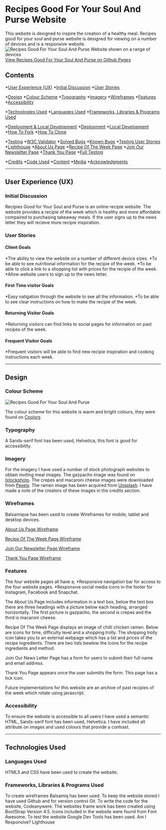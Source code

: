 # Recipes Good For Your Soul And Purse Website

This website is designed to inspire the creation of a healthy meal. Recipes good for your soul and purse website is designed for viewing on a number of devices and is a responsive website.
![Recipes Good For Your Soul And Purse Website shown on a range of devices](assets/images/recipesgoodforyoursouldandpursewebsite.png)
[View Recipes Good For Your Soul And Purse on Github Pages](https://pages.github.com/)

## Contents

*[User Experience (UX)](#User-Experience-(UX))
 *[Initial Discussion](#Initial-Discussion)
 *[User Stories](#User-Stories)

*[Design](#Design)
 *[Colour Scheme](#Colour-Scheme)
 *[Typography](#Typography)
 *[Imagery](#Imagery)
 *[Wireframes](#Wireframes)
 *[Features](#Features)
 *[Accessibility](#Accessibility)

*[Technologies Used](#Technologies-Used)
 *[Languages Used](#Languages-Used)
 *[Frameworks, Libraries & Programs Used](Frameworks,-Libraries-&-Programs-Used)
 
*[Deployment & Local Development](#Deployment-&-Local-Development)
 *[Deployment](#Deployment)
 *[Local Development](#Local-Development)
  *[How To Fork](#How-To-Fork)
  *[How To Clone](#How-To-Clone)
  
*[Testing](#Testing)
 *[W3C Validator](#W3C-Validator)
 *[Solved Bugs](#Solved-Bugs)
 *[Known Bugs](#Known-Bugs)
 *[Testing User Stories](#Testing-User-Stories)
 *[Lighthouse](#Lighthouse)
  *[About Us Page](#About-Us-Page)
  *[Recipe Of The Week Page](#Recipe-Of-The-Week-Page)
  *[Join Our Newsletter Page](#Join-Our-Newsletter-Page)
  *[Thank You Page](#Thank-You-Page)
 *[Full Testing](#Full-Testing)
 
*[Credits](#Credits)
 *[Code Used](#Code-Used)
 *[Content](#Content)
 *[Media](#Media)
 *[Acknowledgments](#Acknowledgments)

- - - 

## User Experience (UX)

### Initial Discussion

Recipies Good for Your Soul and Purse is an online recipie website. The website provides a recipie of the week which is healthy and more affordable compaired to purchasing takeaway meals. If the user signs up to the news letter they will recieve more recipie inspiration.

### User Stories

#### Client Goals 
*The ability to view the website on a number of different device sizes.
*To be able to see nutritional information for the recipie of the week.
*To be able to click a link to a shopping list with prices for the recipie of the week.
*Allow website users to sign up to the news letter.

#### First Time visitor Goals 

*Easy natigation through the website to see all the information.
*To be able to see clear instructions on how to make the recipie of the week.

#### Returning Visitor Goals

*Returning visitors can find links to social pages for information on past recipes of the week.
  
#### Frequent Visitor Goals 

*Frequent visitors will be able to find new recipie inspiration and cooking instructions each week.

- - -

## Design 

### Colour Scheme

![Recipes Good For Your Soul And Purse](images/colourscheme.png)

The colour scheme for this website is warm and bright colours, they were found on [Coolors](https://coolors.co)

### Typography

A Sands-serif font has been used, Helvetica, this font is good for accessibility.

### Imagery

For the imagery I have used a number of stock photograph websites to obtain inviting meal images. The gazpacho image was found on [Istockphoto](https://www.istockphoto.com/). The crepes and macaroni cheese images were downloaded from [Pexels](https://www.pexels.com/). The ramen image has been acquired from [Unsplash](https://unsplash.com). I have made a note of the creators of these images in the credits section.

### Wireframes

Balsamique has been used to create Wireframes for mobile, tablet and desktop devices.

[About Us Page Wireframe](images/wireframes/aboutuswireframe.png)

[Recipe Of The Week Page Wireframe](images/wireframes/recipeoftheweekwireframe.png)

[Join Our Newsletter Page Wireframe](images/wireframes/joinournewsletterpagewireframe.png)

[Thank You Page Wireframe](images/wireframes/thankyouwireframe.png)

### Features 

The four website pages all have a;
*Responsive navigation bar for access to the four website pages. 
*Responsive social media icons in the footer for Instagram, Facebook and Snapchat.

The About Us Page includes information in a text box, below the text box there are three headings with a picture below each heading, arranged horizontally. The first picture is gazpacho, the second is crepes and the third is macaroni cheese.

Recipe Of The Week Page displays an image of chilli chicken ramen. Below are icons for time, difficulty level and a shopping trolly. The shopping trolly icon takes you to an external webpage which has a list and prices of the recipe ingredients. There are two lists bewlow the icons for the recipe ingredients and method. 

Join Our News Letter Page has a form for users to submit their full name and email address. 

Thank You Page appears once the user submitts the form. This page has a tick icon. 

Future implementations for this website are an archive of past recipies of the week which rotate using javascript.

### Accessibility 

To ensure the website is accessible to all users I have used a semantic HTML, Sands-serif font has been used, Helvetica. I have included alt attribute on images and used colours that provide a contrast.

- - - 

## Technologies Used 

### Languages Used

HTML5 and CSS have been used to create the website.

### Frameworks, Libraries & Programs Used

To create wireframes Balsamiq has been used.
To keep the website stored I have used Github and for version control Git.
To write the code for the website, Codeanywere.
The websites frame work has been created using BootStrap Version 4.5.
Icons included in the website were found from Font Awesome.
To test the website Google Dev Tools has been used. 
Am I Responsive?
Lighthouse
